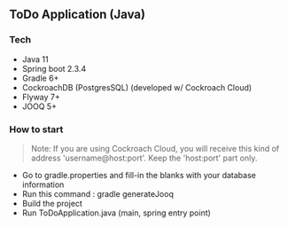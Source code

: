 ## ToDo Application (Java)
### Tech

- Java 11
- Spring boot 2.3.4
- Gradle 6+
- CockroachDB (PostgresSQL) (developed w/ Cockroach Cloud)
- Flyway 7+
- JOOQ 5+

### How to start
> Note: If you are using Cockroach Cloud, you will receive this kind of address 'username@host:port'. Keep the 'host:port' part only.

- Go to gradle.properties and fill-in the blanks with your database information
- Run this command : gradle generateJooq
- Build the project
- Run ToDoApplication.java (main, spring entry point)
